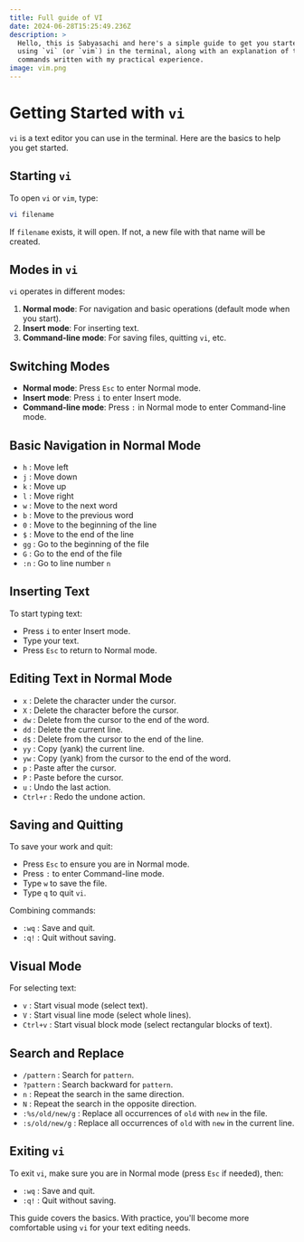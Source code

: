 ```yaml
---
title: Full guide of VI
date: 2024-06-28T15:25:49.236Z
description: >
  Hello, this is Sabyasachi and here's a simple guide to get you started with
  using `vi` (or `vim`) in the terminal, along with an explanation of the
  commands written with my practical experience.
image: vim.png
---
```

# Getting Started with `vi`

`vi` is a text editor you can use in the terminal. Here are the basics to help you get started.

## Starting `vi`

To open `vi` or `vim`, type:

```bash
vi filename
```

If `filename` exists, it will open. If not, a new file with that name will be created.

## Modes in `vi`

`vi` operates in different modes:

1. **Normal mode**: For navigation and basic operations (default mode when you start).
2. **Insert mode**: For inserting text.
3. **Command-line mode**: For saving files, quitting `vi`, etc.

## Switching Modes

- **Normal mode**: Press `Esc` to enter Normal mode.
- **Insert mode**: Press `i` to enter Insert mode.
- **Command-line mode**: Press `:` in Normal mode to enter Command-line mode.

## Basic Navigation in Normal Mode

- `h` : Move left
- `j` : Move down
- `k` : Move up
- `l` : Move right
- `w` : Move to the next word
- `b` : Move to the previous word
- `0` : Move to the beginning of the line
- `$` : Move to the end of the line
- `gg` : Go to the beginning of the file
- `G` : Go to the end of the file
- `:n` : Go to line number `n`

## Inserting Text

To start typing text:

- Press `i` to enter Insert mode.
- Type your text.
- Press `Esc` to return to Normal mode.

## Editing Text in Normal Mode

- `x` : Delete the character under the cursor.
- `X` : Delete the character before the cursor.
- `dw` : Delete from the cursor to the end of the word.
- `dd` : Delete the current line.
- `d$` : Delete from the cursor to the end of the line.
- `yy` : Copy (yank) the current line.
- `yw` : Copy (yank) from the cursor to the end of the word.
- `p` : Paste after the cursor.
- `P` : Paste before the cursor.
- `u` : Undo the last action.
- `Ctrl+r` : Redo the undone action.

## Saving and Quitting

To save your work and quit:

- Press `Esc` to ensure you are in Normal mode.
- Press `:` to enter Command-line mode.
- Type `w` to save the file.
- Type `q` to quit `vi`.

Combining commands:

- `:wq` : Save and quit.
- `:q!` : Quit without saving.

## Visual Mode

For selecting text:

- `v` : Start visual mode (select text).
- `V` : Start visual line mode (select whole lines).
- `Ctrl+v` : Start visual block mode (select rectangular blocks of text).

## Search and Replace

- `/pattern` : Search for `pattern`.
- `?pattern` : Search backward for `pattern`.
- `n` : Repeat the search in the same direction.
- `N` : Repeat the search in the opposite direction.
- `:%s/old/new/g` : Replace all occurrences of `old` with `new` in the file.
- `:s/old/new/g` : Replace all occurrences of `old` with `new` in the current line.

## Exiting `vi`

To exit `vi`, make sure you are in Normal mode (press `Esc` if needed), then:

- `:wq` : Save and quit.
- `:q!` : Quit without saving.

This guide covers the basics. With practice, you'll become more comfortable using `vi` for your text editing needs.

